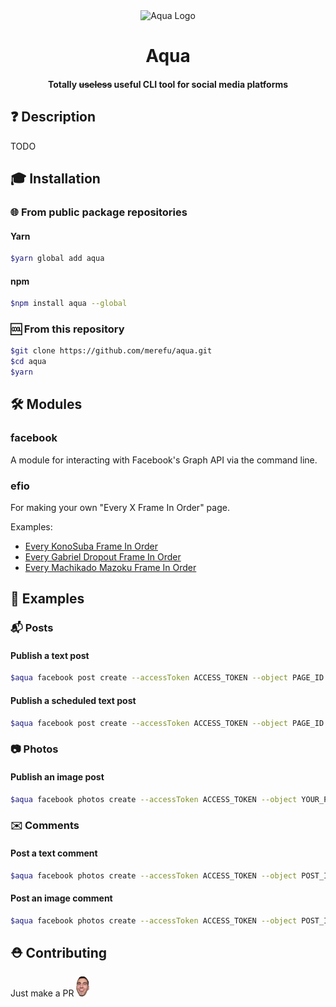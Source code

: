 <div align="center">
  <img src="docs/logo.png" width="240" alt="Aqua Logo" />
  <h1>Aqua</h1>
  <h4>Totally <strike>useless</strike> useful CLI tool for social media platforms</h4>
</div>

## ❓ Description
TODO

## 🎓 Installation

### 🌐 From public package repositories

#### Yarn
```sh
$yarn global add aqua
```

#### npm
```sh
$npm install aqua --global
```

### 🆒 From this repository
```sh
$git clone https://github.com/merefu/aqua.git
$cd aqua
$yarn
```

## 🛠 Modules

### facebook

A module for interacting with Facebook's Graph API via the command line.

### efio

For making your own "Every X Frame In Order" page.

Examples:
- [Every KonoSuba Frame In Order](https://www.facebook.com/Every-KonoSuba-Frame-In-Order-103785454477328)
- [Every Gabriel Dropout Frame In Order](https://www.facebook.com/EveryGabrielDropOutFrameInOrder)
- [Every Machikado Mazoku Frame In Order](https://www.facebook.com/MachikadoFrames/)

## 👀 Examples

### 📬 Posts

#### Publish a text post
```sh
$aqua facebook post create --accessToken ACCESS_TOKEN --object PAGE_ID --edge feed --message 'Hello Facebook!'
```

#### Publish a scheduled text post
```sh
$aqua facebook post create --accessToken ACCESS_TOKEN --object PAGE_ID --edge feed --scheduledPublishTime '2020/01/12 13:05:00' --message 'Hello Facebook!'
```

### 📷 Photos 

#### Publish an image post
```sh
$aqua facebook photos create --accessToken ACCESS_TOKEN --object YOUR_PAGE_ID_HERE --edge photos --message 'Hello Facebook!' --source /home/aqua/image.png
```

### ✉️ Comments

#### Post a text comment
```sh
$aqua facebook photos create --accessToken ACCESS_TOKEN --object POST_ID --message 'Hello Facebook!'
```

#### Post an image comment
```sh
$aqua facebook photos create --accessToken ACCESS_TOKEN --object POST_ID --message 'Hello Facebook!' --source /home/aqua/image.png
```

## ⛑ Contributing
Just make a PR <img src="docs/4Head.png" height="32" />